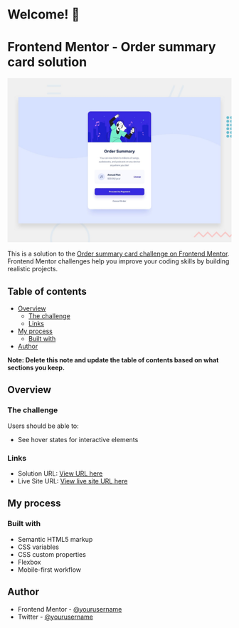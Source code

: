 # Welcome! 👋

# Frontend Mentor - Order summary card solution

![Design preview for the Order summary card coding challenge](./design/desktop-preview.jpg)

This is a solution to the [Order summary card challenge on Frontend Mentor](https://www.frontendmentor.io/challenges/order-summary-component-QlPmajDUj). Frontend Mentor challenges help you improve your coding skills by building realistic projects. 

## Table of contents

- [Overview](#overview)
  - [The challenge](#the-challenge)
  - [Links](#links)
- [My process](#my-process)
  - [Built with](#built-with)
- [Author](#author)

**Note: Delete this note and update the table of contents based on what sections you keep.**

## Overview

### The challenge

Users should be able to:

- See hover states for interactive elements


### Links

- Solution URL: [View URL here](https://github.com/Abdullahi-abdiaziz/order-summary-component)
- Live Site URL: [View live site URL here](https://order-summary-component-c8.netlify.app/)

## My process

### Built with

- Semantic HTML5 markup
- CSS variables
- CSS custom properties
- Flexbox
- Mobile-first workflow

## Author

- Frontend Mentor - [@yourusername](https://www.frontendmentor.io/profile/yourusername)
- Twitter - [@yourusername](https://www.twitter.com/yourusername)

